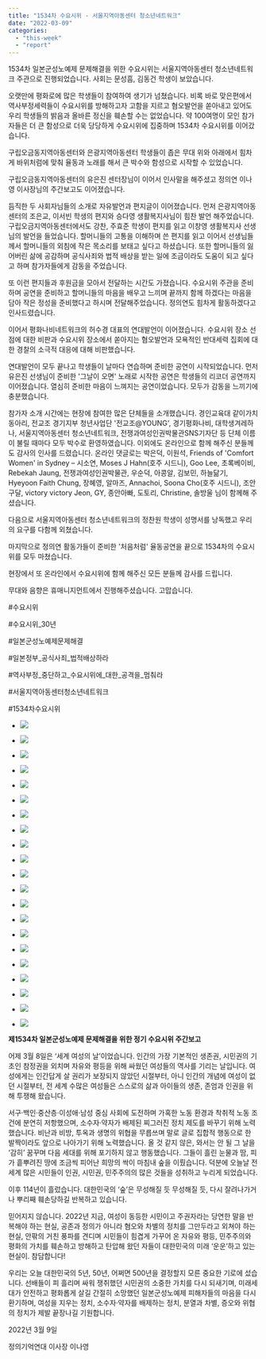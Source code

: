 ```yaml
---
title: "1534차 수요시위 - 서울지역아동센터 청소년네트워크"
date: "2022-03-09"
categories: 
  - "this-week"
  - "report"
---
```


1534차 일본군성노예제 문제해결을 위한 수요시위는 서울지역아동센터 청소년네트워크 주관으로 진행되었습니다. 사회는 문성흠, 김동건 학생이 보았습니다.

오랫만에 평화로에 많은 학생들이 참여하여 생기가 넘쳤습니다. 비록 바로 맞은편에서 역사부정세력들이 수요시위를 방해하고자 고함을 지르고 혐오발언을 쏟아내고 있어도 우리 학생들의 밝음과 올바른 정신을 훼손할 수는 없었습니다. 약 100여명이 모인 참가자들은 더 큰 함성으로 더욱 당당하게 수요시위에 집중하며 1534차 수요시위를 이어갔습니다.

구립오금동지역아동센터와 은광지역아동센터 학생들이 좁은 무대 위와 아래에서 힘차게 바위처럼에 맞춰 율동과 노래를 해서 큰 박수와 함성으로 시작할 수 있었습니다.

구립오금동지역아동센터의 유은진 센터장님이 이어서 인사말을 해주셨고 정의연 이나영 이사장님의 주간보고도 이어졌습니다.

듬직한 두 사회자님들의 소개로 자유발언과 편지글이 이어졌습니다. 먼저 은광지역아동센터의 조은교, 이서빈 학생의 편지와 승다영 생활복지사님이 힘찬 발언 해주었습니다. 구립오금지역아동센터에서도 강찬, 주효준 학생이 편지를 읽고 이창영 생활복지사 선생님의 발언을 들었습니다. 할머니들의 고통을 이해하며 쓴 편지를 읽고 이어서 선생님들께서 할머니들의 외침에 작은 목소리를 보태고 싶다고 하셨습니다. 또한 할머니들의 잃어버린 삶에 공감하며 공식사죄와 법적 배상을 받는 일에 조금이라도 도움이 되고 싶다고 하며 참가자들에게 감동을 주었습니다.

또 이런 편지들과 후원금을 모아서 전달하는 시간도 가졌습니다. 수요시위 주관을 준비하며 공연을 준비하고 할머니들의 마음을 배우고 느끼며 끝까지 함께 하겠다는 마음을 담아 작은 정성을 준비했다고 하시며 전달해주었습니다. 정의연도 힘차게 활동하겠다고 인사드렸습니다.

이어서 평화나비네트워크의 허수경 대표의 연대발언이 이어졌습니다. 수요시위 장소 선점에 대한 비판과 수요시위 장소에서 쏟아지는 혐오발언과 모욕적인 반대세력 집회에 대한 경찰의 소극적 대응에 대해 비판했습니다.

연대발언이 모두 끝나고 학생들이 날마다 연습하며 준비한 공연이 시작되었습니다. 먼저 유은진 선생님이 준비한 '그날이 오면' 노래로 시작한 공연은 학생들의 리코더 공연까지 이어졌습니다. 열심히 준비한 마음이 느껴지는 공연이었습니다. 모두가 감동을 느끼기에 충분했습니다.

참가자 소개 시간에는 현장에 참여한 많은 단체들을 소개했습니다. 경인교육대 같이가치 동아리, 전교조 경기지부 청년사업단 '전교조@YOUNG', 경기평화나비, 대학생겨레하나, 서울지역아동센터 청소년네트워크, 전쟁과여성인권박물관SNS기자단 등 단체 이름이 불릴 때마다 모두 박수로 환영하였습니다. 이외에도 온라인으로 함께 해주신 분들께도 감사의 인사를 드렸습니다. 온라인 댓글로는 박은덕, 이원석, Friends of 'Comfort Women' in Sydney – 시소연, Moses J Hahn(호주 시드니), Goo Lee, 초록베이비, Rebekah Jaung, 전쟁과여성인권박물관, 우순덕, 아콩알, 김보민, 하늘닮기, Hyeyoon Faith Chung, 장혜영, 알마즈, Annachoi, Soona Cho(호주 ​시드니), 조안구달, victory victory Jeon, GY, 종안아빠, 도토리, Christine, 솔방울 님이 함께해 주셨습니다.

다음으로 서울지역아동센터 청소년네트워크의 정찬원 학생이 성명서를 낭독했고 우리의 요구를 다함께 외쳤습니다.

마지막으로 정의연 활동가들이 준비한 '처음처럼' 율동공연을 끝으로 1534차의 수요시위를 모두 마쳤습니다.

현장에서 또 온라인에서 수요시위에 함께 해주신 모든 분들께 감사를 드립니다.

무대와 음향은 휴매니지먼트에서 진행해주셨습니다. 고맙습니다.

#수요시위

#수요시위\_30년

#일본군성노예제문제해결

#일본정부\_공식사죄\_법적배상하라

#역사부정\_중단하고\_수요시위에\_대한\_공격을\_멈춰라

#서울지역아동센터청소년네트워크

#1534차수요시위

- ![](https://womenandwar.net/kr/wp-content/uploads/2022/03/IMG_9406.jpg)
    
- ![](https://womenandwar.net/kr/wp-content/uploads/2022/03/IMG_9443.jpg)
    
- ![](https://womenandwar.net/kr/wp-content/uploads/2022/03/IMG_9459.jpg)
    
- ![](https://womenandwar.net/kr/wp-content/uploads/2022/03/IMG_9479.jpg)
    
- ![](https://womenandwar.net/kr/wp-content/uploads/2022/03/IMG_9495.jpg)
    
- ![](https://womenandwar.net/kr/wp-content/uploads/2022/03/IMG_9511.jpg)
    
- ![](https://womenandwar.net/kr/wp-content/uploads/2022/03/IMG_9523.jpg)
    
- ![](https://womenandwar.net/kr/wp-content/uploads/2022/03/IMG_9531.jpg)
    
- ![](https://womenandwar.net/kr/wp-content/uploads/2022/03/IMG_9547.jpg)
    
- ![](https://womenandwar.net/kr/wp-content/uploads/2022/03/IMG_9557.jpg)
    
- ![](https://womenandwar.net/kr/wp-content/uploads/2022/03/IMG_9562.jpg)
    
- ![](https://womenandwar.net/kr/wp-content/uploads/2022/03/IMG_9572.jpg)
    
- ![](https://womenandwar.net/kr/wp-content/uploads/2022/03/IMG_9603.jpg)
    
- ![](https://womenandwar.net/kr/wp-content/uploads/2022/03/IMG_9620.jpg)
    
- ![](https://womenandwar.net/kr/wp-content/uploads/2022/03/IMG_9651.jpg)
    
- ![](https://womenandwar.net/kr/wp-content/uploads/2022/03/IMG_9660.jpg)
    
- ![](https://womenandwar.net/kr/wp-content/uploads/2022/03/IMG_9691.jpg)
    
- ![](https://womenandwar.net/kr/wp-content/uploads/2022/03/IMG_9695.jpg)
    
- ![](https://womenandwar.net/kr/wp-content/uploads/2022/03/IMG_9718.jpg)
    
- ![](https://womenandwar.net/kr/wp-content/uploads/2022/03/IMG_9728.jpg)
    
- ![](https://womenandwar.net/kr/wp-content/uploads/2022/03/IMG_9729.jpg)
    

**제****1534****차 일본군성노예제 문제해결을 위한 정기 수요시위 주간보고**

어제 3월 8일은 ‘세계 여성의 날’이었습니다. 인간의 가장 기본적인 생존권, 시민권의 기초인 참정권을 외치며 자유와 평등을 위해 싸웠던 여성들의 역사를 기리는 날입니다. 여성에게는 인간답게 살 권리가 보장되지 않았던 시절부터, 아니 인간의 개념에 여성이 없던 시절부터, 전 세계 수많은 여성들은 스스로의 삶과 아이들의 생존, 존엄과 인권을 위해 투쟁해 왔습니다.

서구·백인·중산층·이성애·남성 중심 사회에 도전하며 가혹한 노동 환경과 착취적 노동 조건에 분연히 저항했으며, 소수자·약자가 배제된 찌그러진 정치 제도를 바꾸기 위해 노력했습니다. 비난과 비방, 투옥과 생명의 위협을 무릅쓰며 말로 글로 집합적 행동으로 한 발짝이라도 앞으로 나아가기 위해 노력했습니다. 올 것 같지 않은, 와서는 안 될 그 날을 ‘감히’ 꿈꾸며 다음 세대를 위해 포기하지 않고 행동했습니다. 그들이 흘린 눈물과 땀, 피가 흩뿌려진 땅에 조금씩 피어난 희망의 싹이 마침내 숲을 이뤘습니다. 덕분에 오늘날 전 세계 많은 시민들이 인권, 시민권, 민주주의의 많은 것들을 성취하고 누리게 되었습니다.

이후 114년이 흘렀습니다. 대한민국의 ‘숲’은 무성해질 듯 무성해질 듯, 다시 잘려나가거나 뿌리째 훼손당하길 반복하고 있습니다.

믿어지지 않습니다. 2022년 지금, 여성이 동등한 시민이고 주권자라는 당연한 말을 반복해야 하는 현실, 공존과 정의가 아니라 혐오와 차별의 정치를 그만두라고 외쳐야 하는 현실, 안팎의 거친 풍파를 견디며 시민들이 힘겹게 가꾸어 온 자유와 평등, 민주주의와 평화의 가치를 훼손하고 방해하고 탄압해 왔던 자들이 대한민국의 미래 ‘운운’하고 있는 현실이. 참담합니다!

우리는 오늘 대한민국의 5년, 50년, 어쩌면 500년을 결정할지 모른 중요한 기로에 섰습니다. 선배들이 피 흘리며 싸워 쟁취했던 시민권의 소중한 가치를 다시 되새기며, 미래세대가 안전하고 평화롭게 살길 간절히 소망했던 일본군성노예제 피해자들의 마음을 다시 환기하며, 여성을 지우는 정치, 소수자·약자를 배제하는 정치, 분열과 차별, 증오와 위협의 정치가 제발 끝장나길 기원합니다.

2022년 3월 9일

정의기억연대 이사장 이나영
